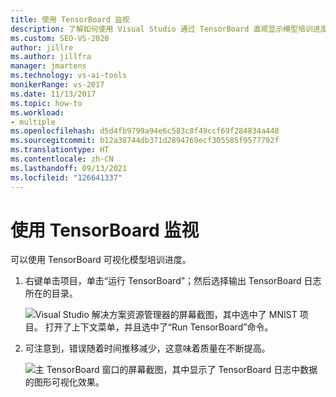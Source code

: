 ```yaml
---
title: 使用 TensorBoard 监视
description: 了解如何使用 Visual Studio 通过 TensorBoard 直观显示模型培训进度。
ms.custom: SEO-VS-2020
author: jillre
ms.author: jillfra
manager: jmartens
ms.technology: vs-ai-tools
monikerRange: vs-2017
ms.date: 11/13/2017
ms.topic: how-to
ms.workload:
- multiple
ms.openlocfilehash: d5d4fb9799a94e6c583c8f49ccf69f284834a448
ms.sourcegitcommit: b12a38744db371d2894769ecf305585f9577792f
ms.translationtype: HT
ms.contentlocale: zh-CN
ms.lasthandoff: 09/13/2021
ms.locfileid: "126641337"
---
```

# <a name="monitor-with-tensorboard"></a>使用 TensorBoard 监视

可以使用 TensorBoard 可视化模型培训进度。

1. 右键单击项目，单击“运行 TensorBoard”；然后选择输出 TensorBoard 日志所在的目录。

    ![Visual Studio 解决方案资源管理器的屏幕截图，其中选中了 MNIST 项目。 打开了上下文菜单，并且选中了“Run TensorBoard”命令。](media/monitor-tensorboard/run-tensorboard.png)

2. 可注意到，错误随着时间推移减少，这意味着质量在不断提高。

    ![主 TensorBoard 窗口的屏幕截图，其中显示了 TensorBoard 日志中数据的图形可视化效果。](media/monitor-tensorboard/tensorboard.png)
